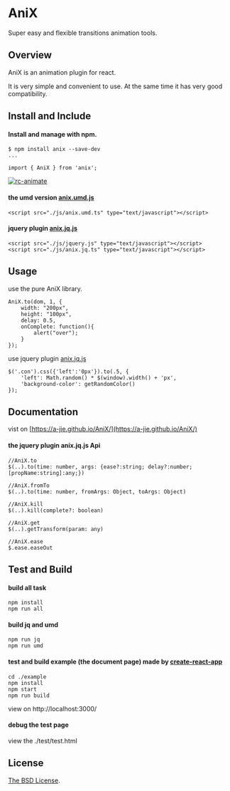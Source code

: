 # AniX

Super easy and flexible transitions animation tools.

## Overview
AniX is an animation plugin for react.   

It is very simple and convenient to use. At the same time it has very good compatibility.   

## Install and Include

#### Install and manage with npm.

```
$ npm install anix --save-dev
...

import { AniX } from 'anix';
```
[![rc-animate](https://nodei.co/npm/anix.png)](https://npmjs.org/package/anix)

#### the umd version [anix.umd.js](https://github.com/a-jie/AniX/blob/master/dist/umd/anix.umd.js)

```
<script src="./js/anix.umd.ts" type="text/javascript"></script>
```

#### jquery plugin [anix.jq.js](https://github.com/a-jie/AniX/blob/master/dist/jq/anix.jq.js)

```
<script src="./js/jquery.js" type="text/javascript"></script>
<script src="./js/anix.jq.ts" type="text/javascript"></script>
```

## Usage

use the pure AniX library.

```
AniX.to(dom, 1, {
    width: "200px",
    height: "100px",
    delay: 0.5,
    onComplete: function(){
      	alert("over");
    }
});
```
use jquery plugin [anix.jq.js](https://github.com/a-jie/AniX/blob/master/dist/jq/anix.jq.js)

```
$('.con').css({'left':'0px'}).to(.5, {
    'left': Math.random() * $(window).width() + 'px',
    'background-color': getRandomColor()
});
```

## Documentation
vist on [https://a-jie.github.io/AniX/](https://a-jie.github.io/AniX/)

#### the jquery plugin anix.jq.js Api
```
//AniX.to
$(..).to(time: number, args: {ease?:string; delay?:number; [propName:string]:any;})

//AniX.fromTo
$(..).to(time: number, fromArgs: Object, toArgs: Object)

//AniX.kill
$(..).kill(complete?: boolean)

//AniX.get
$(..).getTransform(param: any)

//AniX.ease
$.ease.easeOut
```


## Test and Build

#### build all task
```
npm install
npm run all
```

#### build jq and umd
```
npm run jq
npm run umd
```

#### test and build example (the document page) made by [create-react-app](https://github.com/facebookincubator/create-react-app)

```
cd ./example
npm install
npm start
npm run build
```
view on http://localhost:3000/

#### debug the test page
view the ./test/test.html

## License

[The BSD License](https://opensource.org/licenses/BSD-3-Clause).